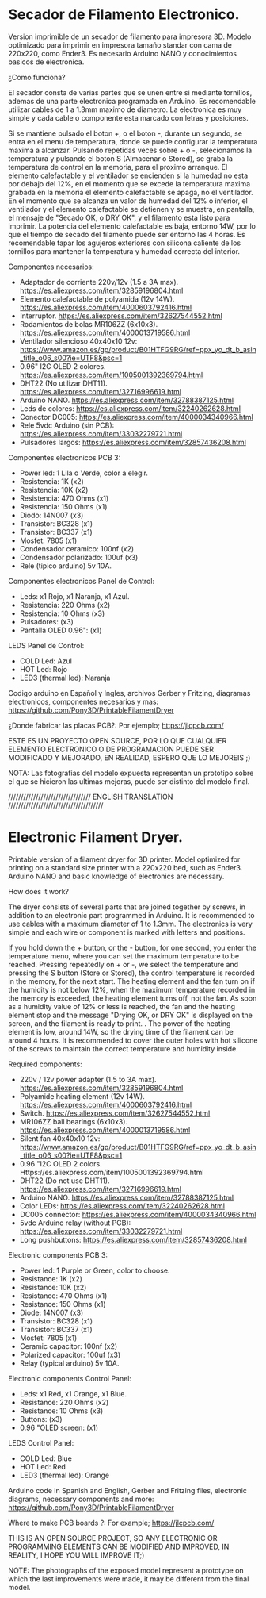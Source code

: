 # Secador de Filamento Electronico.

Version imprimible de un secador de filamento para impresora 3D.
Modelo optimizado para imprimir en impresora tamaño standar con cama de 220x220, como Ender3.
Es necesario Arduino NANO y conocimientos basicos de electronica.

¿Como funciona?

El secador consta de varias partes que se unen entre si mediante tornillos, ademas de una parte electronica programada en Arduino.
Es recomendable utilizar cables de 1 a 1.3mm maximo de diametro. La electronica es muy simple y cada cable o componente esta marcado con letras y posiciones.

Si se mantiene pulsado el boton +, o el boton -, durante un segundo, se entra en el menu de temperatura, donde se puede configurar la temperatura maxima a alcanzar.
Pulsando repetidas veces sobre + o -, selecionamos la temperatura y pulsando el boton S (Almacenar o Stored), se graba la temperatura de control en la memoria, para el proximo arranque.
El elemento calefactable y el ventilador se encienden si la humedad no esta por debajo del 12%, en el momento que se excede la temperatura maxima grabada en la memoria el elemento calefactable se apaga, no el ventilador.
En el momento que se alcanza un valor de humedad del 12% o inferior, el ventilador y el elemento calefactable se detienen y se muestra, en pantalla, el mensaje de "Secado OK, o DRY OK", y el filamento esta listo para imprimir.
La potencia del elemento calefactable es baja, entorno 14W, por lo que el tiempo de secado del filamento puede ser entorno las 4 horas.
Es recomendable tapar los agujeros exteriores con silicona caliente de los tornillos para mantener la temperatura y humedad correcta del interior.


Componentes necesarios:
- Adaptador de corriente 220v/12v (1.5 a 3A max). https://es.aliexpress.com/item/32859196804.html
- Elemento calefactable de polyamida (12v 14W). https://es.aliexpress.com/item/4000603792416.html
- Interruptor. https://es.aliexpress.com/item/32627544552.html
- Rodamientos de bolas MR106ZZ (6x10x3). https://es.aliexpress.com/item/4000013719586.html
- Ventilador silencioso 40x40x10 12v: https://www.amazon.es/gp/product/B01HTFG9RG/ref=ppx_yo_dt_b_asin_title_o06_s00?ie=UTF8&psc=1
- 0.96" I2C OLED 2 colores. https://es.aliexpress.com/item/1005001392369794.html
- DHT22 (No utilizar DHT11). https://es.aliexpress.com/item/32716996619.html
- Arduino NANO. https://es.aliexpress.com/item/32788387125.html
- Leds de colores: https://es.aliexpress.com/item/32240262628.html
- Conector DC005: https://es.aliexpress.com/item/4000034340966.html
- Rele 5vdc Arduino (sin PCB): https://es.aliexpress.com/item/33032279721.html
- Pulsadores largos: https://es.aliexpress.com/item/32857436208.html



Componentes electronicos PCB 3:
- Power led: 1 Lila o Verde, color a elegir.
- Resistencia: 1K (x2)
- Resistencia: 10K (x2)
- Resistencia: 470 Ohms (x1)
- Resistencia: 150 Ohms (x1)
- Diodo: 14N007 (x3)
- Transistor: BC328 (x1)
- Transistor: BC337 (x1)
- Mosfet: 7805 (x1)
- Condensador ceramico: 100nf (x2)
- Condensador polarizado: 100uf (x3)
- Rele (tipico arduino) 5v 10A.

Componentes electronicos Panel de Control:
- Leds: x1 Rojo, x1 Naranja, x1 Azul.
- Resistencia: 220 Ohms (x2)
- Resistencia: 10 Ohms (x3)
- Pulsadores: (x3)
- Pantalla OLED 0.96": (x1)

LEDS Panel de Control:
- COLD Led: Azul
- HOT Led: Rojo
- LED3 (thermal led): Naranja




Codigo arduino en Español y Ingles, archivos Gerber y Fritzing, diagramas electronicos, componentes necesarios y mas:
https://github.com/Pony3D/PrintableFilamentDryer


¿Donde fabricar las placas PCB?: 
Por ejemplo; https://jlcpcb.com/

ESTE ES UN PROYECTO OPEN SOURCE, POR LO QUE CUALQUIER ELEMENTO ELECTRONICO O DE PROGRAMACION PUEDE SER MODIFICADO Y MEJORADO, EN REALIDAD, ESPERO QUE LO MEJOREIS ;)

NOTA: Las fotografias del modelo expuesta representan un prototipo sobre el que se hicieron las ultimas mejoras, puede ser distinto del modelo final.





///////////////////////////////// ENGLISH TRANSLATION //////////////////////////////////////

# Electronic Filament Dryer.

Printable version of a filament dryer for 3D printer.
Model optimized for printing on a standard size printer with a 220x220 bed, such as Ender3.
Arduino NANO and basic knowledge of electronics are necessary.

How does it work?

The dryer consists of several parts that are joined together by screws, in addition to an electronic part programmed in Arduino.
It is recommended to use cables with a maximum diameter of 1 to 1.3mm. The electronics is very simple and each wire or component is marked with letters and positions.

If you hold down the + button, or the - button, for one second, you enter the temperature menu, where you can set the maximum temperature to be reached.
Pressing repeatedly on + or -, we select the temperature and pressing the S button (Store or Stored), the control temperature is recorded in the memory, for the next start.
The heating element and the fan turn on if the humidity is not below 12%, when the maximum temperature recorded in the memory is exceeded, the heating element turns off, not the fan.
As soon as a humidity value of 12% or less is reached, the fan and the heating element stop and the message "Drying OK, or DRY OK" is displayed on the screen, and the filament is ready to print. .
The power of the heating element is low, around 14W, so the drying time of the filament can be around 4 hours.
It is recommended to cover the outer holes with hot silicone of the screws to maintain the correct temperature and humidity inside.


Required components:
- 220v / 12v power adapter (1.5 to 3A max). https://es.aliexpress.com/item/32859196804.html
- Polyamide heating element (12v 14W). https://es.aliexpress.com/item/4000603792416.html
- Switch. https://es.aliexpress.com/item/32627544552.html
- MR106ZZ ball bearings (6x10x3). https://es.aliexpress.com/item/4000013719586.html
- Silent fan 40x40x10 12v: https://www.amazon.es/gp/product/B01HTFG9RG/ref=ppx_yo_dt_b_asin_title_o06_s00?ie=UTF8&psc=1
- 0.96 "I2C OLED 2 colors. Https://es.aliexpress.com/item/1005001392369794.html
- DHT22 (Do not use DHT11). https://es.aliexpress.com/item/32716996619.html
- Arduino NANO. https://es.aliexpress.com/item/32788387125.html
- Color LEDs: https://es.aliexpress.com/item/32240262628.html
- DC005 connector: https://es.aliexpress.com/item/4000034340966.html
- 5vdc Arduino relay (without PCB): https://es.aliexpress.com/item/33032279721.html
- Long pushbuttons: https://es.aliexpress.com/item/32857436208.html



Electronic components PCB 3:
- Power led: 1 Purple or Green, color to choose.
- Resistance: 1K (x2)
- Resistance: 10K (x2)
- Resistance: 470 Ohms (x1)
- Resistance: 150 Ohms (x1)
- Diode: 14N007 (x3)
- Transistor: BC328 (x1)
- Transistor: BC337 (x1)
- Mosfet: 7805 (x1)
- Ceramic capacitor: 100nf (x2)
- Polarized capacitor: 100uf (x3)
- Relay (typical arduino) 5v 10A.

Electronic components Control Panel:
- Leds: x1 Red, x1 Orange, x1 Blue.
- Resistance: 220 Ohms (x2)
- Resistance: 10 Ohms (x3)
- Buttons: (x3)
- 0.96 "OLED screen: (x1)

LEDS Control Panel:
- COLD Led: Blue
- HOT Led: Red
- LED3 (thermal led): Orange




Arduino code in Spanish and English, Gerber and Fritzing files, electronic diagrams, necessary components and more:
https://github.com/Pony3D/PrintableFilamentDryer


Where to make PCB boards ?:
For example; https://jlcpcb.com/

THIS IS AN OPEN SOURCE PROJECT, SO ANY ELECTRONIC OR PROGRAMMING ELEMENTS CAN BE MODIFIED AND IMPROVED, IN REALITY, I HOPE YOU WILL IMPROVE IT;)

NOTE: The photographs of the exposed model represent a prototype on which the last improvements were made, it may be different from the final model.
